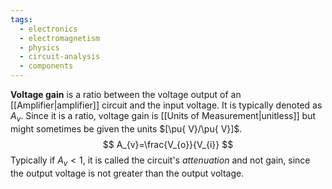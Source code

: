 ```yaml
---
tags:
  - electronics
  - electromagnetism
  - physics
  - circuit-analysis
  - components
---
```

**Voltage gain** is a ratio between the voltage output of an [[Amplifier|amplifier]] circuit and the input voltage. It is typically denoted as $A_{v}$. Since it is a ratio, voltage gain is [[Units of Measurement|unitless]] but might sometimes be given the units $[\pu{ V}/\pu{ V}]$.
$$
A_{v}=\frac{V_{o}}{V_{i}}
$$
Typically if $A_{v}<1$, it is called the circuit's *attenuation* and not gain, since the output voltage is not greater than the output voltage.